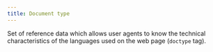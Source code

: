 ```yaml
---
title: Document type
---
```


Set of reference data which allows user agents to know the technical characteristics of the languages used on the web page (`doctype` tag).
